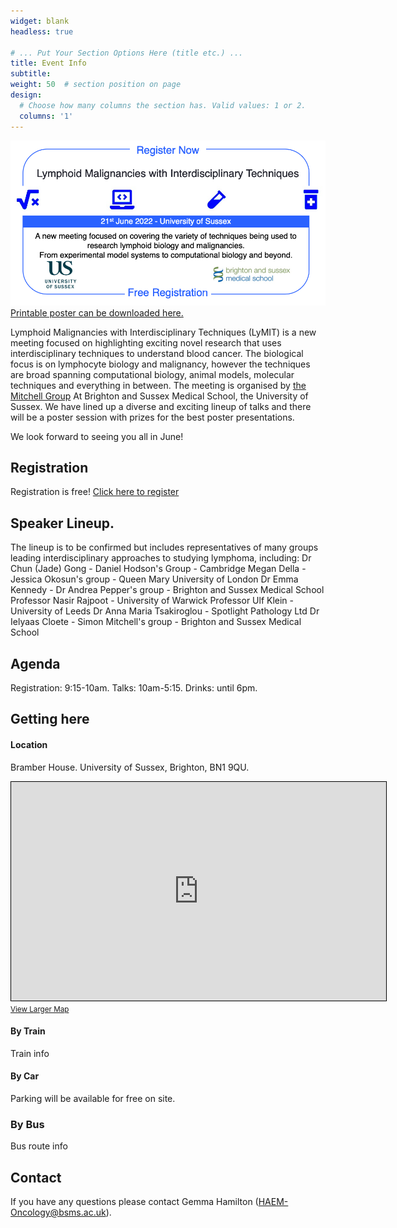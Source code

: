 ```yaml
---
widget: blank
headless: true

# ... Put Your Section Options Here (title etc.) ...
title: Event Info
subtitle:
weight: 50  # section position on page
design:
  # Choose how many columns the section has. Valid values: 1 or 2.
  columns: '1'
---
```


![](headerImage.png)
[Printable poster can be downloaded here.](https://mitchell.science/PrintableLymitt2022Poster.pdf)

Lymphoid Malignancies with Interdisciplinary Techniques (LyMIT) is a new meeting focused on highlighting exciting novel research that uses interdisciplinary techniques to understand blood cancer. The biological focus is on lymphocyte biology and malignancy, however the techniques are broad spanning computational biology, animal models, molecular techniques and everything in between. The meeting is organised by [the Mitchell Group](/) At Brighton and Sussex Medical School, the University of Sussex. We have lined up a diverse and exciting lineup of talks and there will be a poster session with prizes for the best poster presentations.

We look forward to seeing you all in June!

## Registration

Registration is free! [Click here to register](https://www.eventbrite.co.uk/e/lymphoid-malignancies-with-interdisciplinary-techniques-lymit-tickets-256778329897?utm_campaign=post_publish&utm_medium=email&utm_source=eventbrite&utm_content=shortLinkNewEmail)

## Speaker Lineup.

The lineup is to be confirmed but includes representatives of many groups leading interdisciplinary approaches to studying lymphoma, including:
Dr Chun (Jade) Gong - Daniel Hodson's Group - Cambridge
Megan Della	- Jessica Okosun's group - Queen Mary University of London
Dr Emma Kennedy - Dr Andrea Pepper's group - Brighton and Sussex Medical School
Professor Nasir Rajpoot - University of Warwick
Professor Ulf Klein	- University of Leeds
Dr Anna Maria Tsakiroglou	- Spotlight Pathology Ltd
Dr Ielyaas Cloete - Simon Mitchell's group - Brighton and Sussex Medical School


## Agenda
Registration: 9:15-10am.
Talks: 10am-5:15.
Drinks: until 6pm.

## Getting here

#### Location

Bramber House. University of Sussex, Brighton, BN1 9QU.

<iframe width="600" height="350" frameborder="0" scrolling="no" marginheight="0" marginwidth="0" src="https://www.openstreetmap.org/export/embed.html?bbox=-0.09531497955322267%2C50.863922603540715%2C-0.08115291595458986%2C50.871100009197264&amp;layer=mapnik&amp;marker=50.867511444503045%2C-0.08823394775390625" style="border: 1px solid black"></iframe><br/><small><a href="https://www.openstreetmap.org/?mlat=50.86751&amp;mlon=-0.08823#map=17/50.86751/-0.08823">View Larger Map</a></small>

#### By Train

Train info

#### By Car

Parking will be available for free on site.

### By Bus

Bus route info

## Contact

If you have any questions please contact Gemma Hamilton ([HAEM-Oncology@bsms.ac.uk](mailto:HAEM-Oncology@bsms.ac.uk)).

